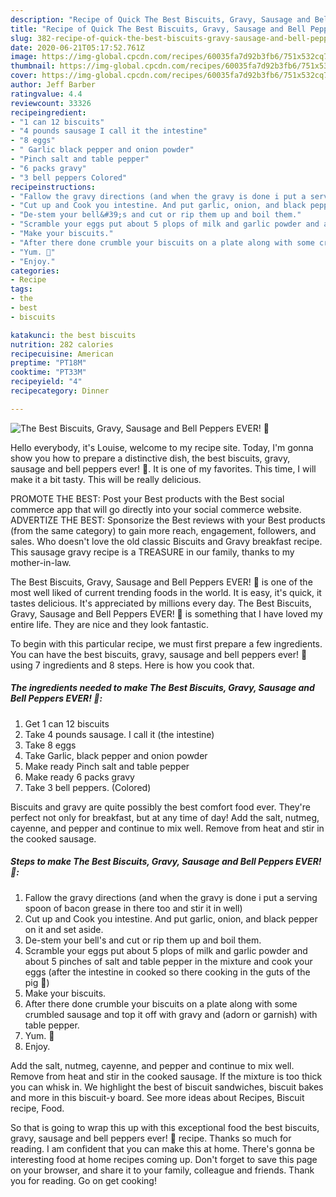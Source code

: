 ```yaml
---
description: "Recipe of Quick The Best Biscuits, Gravy, Sausage and Bell Peppers EVER! 🙂"
title: "Recipe of Quick The Best Biscuits, Gravy, Sausage and Bell Peppers EVER! 🙂"
slug: 382-recipe-of-quick-the-best-biscuits-gravy-sausage-and-bell-peppers-ever
date: 2020-06-21T05:17:52.761Z
image: https://img-global.cpcdn.com/recipes/60035fa7d92b3fb6/751x532cq70/the-best-biscuits-gravy-sausage-and-bell-peppers-ever-🙂-recipe-main-photo.jpg
thumbnail: https://img-global.cpcdn.com/recipes/60035fa7d92b3fb6/751x532cq70/the-best-biscuits-gravy-sausage-and-bell-peppers-ever-🙂-recipe-main-photo.jpg
cover: https://img-global.cpcdn.com/recipes/60035fa7d92b3fb6/751x532cq70/the-best-biscuits-gravy-sausage-and-bell-peppers-ever-🙂-recipe-main-photo.jpg
author: Jeff Barber
ratingvalue: 4.4
reviewcount: 33326
recipeingredient:
- "1 can 12 biscuits"
- "4 pounds sausage I call it the intestine"
- "8 eggs"
- " Garlic black pepper and onion powder"
- "Pinch salt and table pepper"
- "6 packs gravy"
- "3 bell peppers Colored"
recipeinstructions:
- "Fallow the gravy directions (and when the gravy is done i put a serving spoon of bacon grease in there too and stir it in well)"
- "Cut up and Cook you intestine. And put garlic, onion, and black pepper on it and set aside."
- "De-stem your bell&#39;s and cut or rip them up and boil them."
- "Scramble your eggs put about 5 plops of milk and garlic powder and about 5 pinches of salt and table pepper in the mixture and cook your eggs (after the intestine in cooked so there cooking in the guts of the pig 🐖)"
- "Make your biscuits."
- "After there done crumble your biscuits on a plate along with some crumbled sausage and top it off with gravy and (adorn or garnish) with table pepper."
- "Yum. 🙂"
- "Enjoy."
categories:
- Recipe
tags:
- the
- best
- biscuits

katakunci: the best biscuits 
nutrition: 282 calories
recipecuisine: American
preptime: "PT18M"
cooktime: "PT33M"
recipeyield: "4"
recipecategory: Dinner

---
```



![The Best Biscuits, Gravy, Sausage and Bell Peppers EVER! 🙂](https://img-global.cpcdn.com/recipes/60035fa7d92b3fb6/751x532cq70/the-best-biscuits-gravy-sausage-and-bell-peppers-ever-🙂-recipe-main-photo.jpg)

Hello everybody, it's Louise, welcome to my recipe site. Today, I'm gonna show you how to prepare a distinctive dish, the best biscuits, gravy, sausage and bell peppers ever! 🙂. It is one of my favorites. This time, I will make it a bit tasty. This will be really delicious.

PROMOTE THE BEST: Post your Best products with the Best social commerce app that will go directly into your social commerce website. ADVERTIZE THE BEST: Sponsorize the Best reviews with your Best products (from the same category) to gain more reach, engagement, followers, and sales. Who doesn&#39;t love the old classic Biscuits and Gravy breakfast recipe. This sausage gravy recipe is a TREASURE in our family, thanks to my mother-in-law.

The Best Biscuits, Gravy, Sausage and Bell Peppers EVER! 🙂 is one of the most well liked of current trending foods in the world. It is easy, it's quick, it tastes delicious. It's appreciated by millions every day. The Best Biscuits, Gravy, Sausage and Bell Peppers EVER! 🙂 is something that I have loved my entire life. They are nice and they look fantastic.


To begin with this particular recipe, we must first prepare a few ingredients. You can have the best biscuits, gravy, sausage and bell peppers ever! 🙂 using 7 ingredients and 8 steps. Here is how you cook that.

<!--inarticleads1-->

##### The ingredients needed to make The Best Biscuits, Gravy, Sausage and Bell Peppers EVER! 🙂:

1. Get 1 can 12 biscuits
1. Take 4 pounds sausage. I call it (the intestine)
1. Take 8 eggs
1. Take  Garlic, black pepper and onion powder
1. Make ready Pinch salt and table pepper
1. Make ready 6 packs gravy
1. Take 3 bell peppers. (Colored)


Biscuits and gravy are quite possibly the best comfort food ever. They&#39;re perfect not only for breakfast, but at any time of day! Add the salt, nutmeg, cayenne, and pepper and continue to mix well. Remove from heat and stir in the cooked sausage. 

<!--inarticleads2-->

##### Steps to make The Best Biscuits, Gravy, Sausage and Bell Peppers EVER! 🙂:

1. Fallow the gravy directions (and when the gravy is done i put a serving spoon of bacon grease in there too and stir it in well)
1. Cut up and Cook you intestine. And put garlic, onion, and black pepper on it and set aside.
1. De-stem your bell&#39;s and cut or rip them up and boil them.
1. Scramble your eggs put about 5 plops of milk and garlic powder and about 5 pinches of salt and table pepper in the mixture and cook your eggs (after the intestine in cooked so there cooking in the guts of the pig 🐖)
1. Make your biscuits.
1. After there done crumble your biscuits on a plate along with some crumbled sausage and top it off with gravy and (adorn or garnish) with table pepper.
1. Yum. 🙂
1. Enjoy.


Add the salt, nutmeg, cayenne, and pepper and continue to mix well. Remove from heat and stir in the cooked sausage. If the mixture is too thick you can whisk in. We highlight the best of biscuit sandwiches, biscuit bakes and more in this biscuit-y board. See more ideas about Recipes, Biscuit recipe, Food. 

So that is going to wrap this up with this exceptional food the best biscuits, gravy, sausage and bell peppers ever! 🙂 recipe. Thanks so much for reading. I am confident that you can make this at home. There's gonna be interesting food at home recipes coming up. Don't forget to save this page on your browser, and share it to your family, colleague and friends. Thank you for reading. Go on get cooking!
